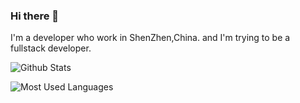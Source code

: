 ### Hi there 👋
I'm a developer who work in ShenZhen,China. and I'm trying to be a fullstack developer.

![Github Stats](https://github-readme-stats.vercel.app/api?username=AwesomeDevin&show_icons=true&theme=highcontrast&count_private=true&border_radius=50%&include_all_commits=true)

![Most Used Languages](https://github-readme-stats.vercel.app/api/top-langs/?username=AwesomeDevin&theme=highcontrast&layout=compact&border_radius=50%)
<!--
**AwesomeDevin/AwesomeDevin** is a ✨ _special_ ✨ repository because its `README.md` (this file) appears on your GitHub profile.

Here are some ideas to get you started:

- 🔭 I’m currently working on ...
- 🌱 I’m currently learning ...
- 👯 I’m looking to collaborate on ...
- 🤔 I’m looking for help with ...
- 💬 Ask me about ...
- 📫 How to reach me: ...
- 😄 Pronouns: ...
- ⚡ Fun fact: ...
-->
